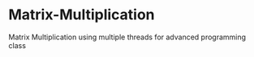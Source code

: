 # Matrix-Multiplication
Matrix Multiplication using multiple threads for advanced programming class
